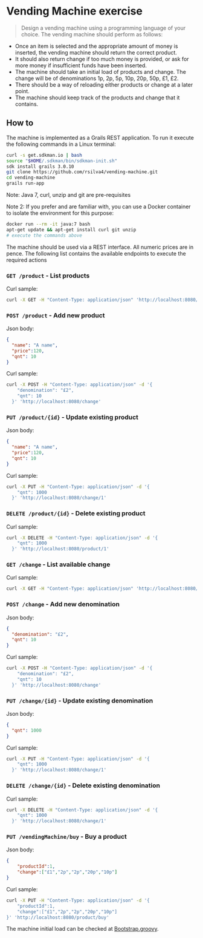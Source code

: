 # Vending Machine exercise

> Design a vending machine using a programming language of your choice.
  The vending machine should perform as follows:
  * Once an item is selected and the appropriate amount of money is inserted, the vending machine should return the correct product.
  * It should also return change if too much money is provided, or ask for more money if insufficient funds have been inserted.
  * The machine should take an initial load of products and change. The change will be of denominations 1p, 2p, 5p, 10p, 20p, 50p, £1, £2.
  * There should be a way of reloading either products or change at a later point.
  * The machine should keep track of the products and change that it contains.

## How to

The machine is implemented as a Grails REST application. To run it execute the following commands in a Linux terminal:

```bash
curl -s get.sdkman.io | bash
source "$HOME/.sdkman/bin/sdkman-init.sh"
sdk install grails 3.0.10
git clone https://github.com/rsilva4/vending-machine.git
cd vending-machine
grails run-app
```

Note: Java 7, curl, unzip and git are pre-requisites

Note 2: If you prefer and are familiar with, you can use a Docker container to isolate the environment for this purpose:

``` bash
docker run --rm -it java:7 bash
apt-get update && apt-get install curl git unzip 
# execute the commands above
```

The machine should be used via a REST interface. All numeric prices are in pence. The following list contains the available endpoints to execute the required actions

### `GET /product` - List products

Curl sample:
```bash
curl -X GET -H "Content-Type: application/json" 'http://localhost:8080/product'
```

### `POST /product` - Add new product

Json body:
```json
{
  "name": "A name",
  "price":120,
  "qnt": 10
}
```

Curl sample:
```bash
curl -X POST -H "Content-Type: application/json" -d '{   
    "denomination": "£2",
    "qnt": 10
  }' 'http://localhost:8080/change'
```

### `PUT /product/{id}` - Update existing product

Json body:
```json
{
  "name": "A name",
  "price":120,
  "qnt": 10
}
```

Curl sample:
```bash
curl -X PUT -H "Content-Type: application/json" -d '{   
    "qnt": 1000
  }' 'http://localhost:8080/change/1'
```

### `DELETE /product/{id}` - Delete existing product

Curl sample:
```bash
curl -X DELETE -H "Content-Type: application/json" -d '{   
    "qnt": 1000
  }' 'http://localhost:8080/product/1'
```

### `GET /change` - List available change

Curl sample:
```bash
curl -X GET -H "Content-Type: application/json" 'http://localhost:8080/change'
```

### `POST /change` - Add new denomination

Json body:
```json
{
  "denomination": "£2",
  "qnt": 10
}
```

Curl sample:
```bash
curl -X POST -H "Content-Type: application/json" -d '{   
    "denomination": "£2",
    "qnt": 10
  }' 'http://localhost:8080/change'
```

### `PUT /change/{id}` - Update existing denomination

Json body:
```json
{
  "qnt": 1000
}
```

Curl sample:
```bash
curl -X PUT -H "Content-Type: application/json" -d '{   
    "qnt": 1000
  }' 'http://localhost:8080/change/1'
```

### `DELETE /change/{id}` - Delete existing denomination

Curl sample:
```bash
curl -X DELETE -H "Content-Type: application/json" -d '{   
    "qnt": 1000
  }' 'http://localhost:8080/change/1'
```

### `PUT /vendingMachine/buy` - Buy a product

Json body:
```json
{
    "productId":1,
    "change":["£1","2p","2p","20p","10p"]
}
```

Curl sample:
```bash
curl -X PUT -H "Content-Type: application/json" -d '{
    "productId":1,
    "change":["£1","2p","2p","20p","10p"]
}' 'http://localhost:8080/product/buy'
```

The machine initial load can be checked at [Bootstrap.groovy](grails-app/init/BootStrap.groovy).
